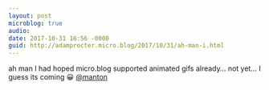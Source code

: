 ```yaml
---
layout: post
microblog: true
audio: 
date: 2017-10-31 16:56 -0000
guid: http://adamprocter.micro.blog/2017/10/31/ah-man-i.html
---
```

ah man I had hoped micro.blog supported animated gifs already… not yet… I guess its coming 😀 [@manton](https://micro.blog/manton)
